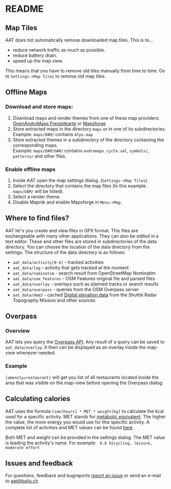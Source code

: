 # README

## Map Tiles
AAT does not automatically remove downloaded map tiles. This is to...

- reduce network traffic as much as possible.
- reduce battery drain.
- speed up the map view.

This means that you have to remove old tiles manually from time to time.
Go to `Settings->Map Tiles` to remove old map tiles.


## Offline Maps
### Download and store maps:
1. Download maps and render themes from one of these map providers:  
[OpenAndroMaps](http://www.openandromaps.org),[Freizeitkarte](http://www.freizeitkarte-osm.de/android/en/index.html) or [Mapsforge](http://download.mapsforge.org/)
2. Store extracted maps in the directory `maps` or in one of its subdirectories.  
Example: `maps/OAM/` contains `Alps.map`
3. Store extracted themes in a subdirectory of the directory containing the corresponding maps.  
Example: `maps/OAM/OAM/` contains `andromaps_cycle.xml`, `symbols/`, `patterns/` and other files.

### Enable offline maps
1. Inside AAT open the map settings dialog. (`Settings->Map Tiles`).
2. Select the directory that contains the map files (In this example `maps/OAM/` will be listed). 
3. Select a render theme.
4. Disable Mapnik and enable Mapsforge in `Menu->Map`.


## Where to find files?
AAT let's you create and view files in GPX format. This files are exchangeable with many other applications. They can also be edited in a text editor. 
These and other files are stored in subdirectories of the data directory. You can choose the location of the data directory from the settings.
The structure of the data directory is as follows: 

- `aat_data/activity[0-4]` - tracked activities
- `aat_data/log`           - activity that gets tracked at the moment
- `aat_data/nominatim`     - search result from OpenStreetMap Nominatim
- `aat_data/osm_features`  - OSM Features original file and parsed files
- `aat_data/overlay`       - overlays such as planned tracks or search results
- `aat_data/overpass`      - queries from the OSM Overpass server
- `aat_data/dem3`          - cached [Digital elevation data](http://viewfinderpanoramas.org/dem3.html) from the Shuttle Radar Topography Mission and other sources


## Overpass
### Overview
AAT lets you query the [Overpass API](http://wiki.openstreetmap.org/wiki/Overpass_API). Any result of a query can be saved to  `aat_data/overlay`. It then can be displayed as an overlay inside the map-view whenever needed.

### Example
`[amenity=restaurant]` will get you list of all restaurants located inside the area that was visible on the map-view before opening the Overpass dialog. 


## Calculating calories
AAT uses the formula `time[hours] * MET * weight[kg]` to calculate the kcal used for a specific activity.
MET stands for [metabolic equivalent](https://en.wikipedia.org/wiki/Metabolic_equivalent). The higher the value, the more energy you would use
for this specific activity. A complete list of activities and MET values can be found [here](https://sites.google.com/site/compendiumofphysicalactivities/Activity-Categories).

Both MET and weight can be provided in the settings dialog. The MET value is leading the activity's name. For example: ` 6.8 bicycling, leisure, moderate effort`


## Issues and feedback
For questions, feedback and bugreports [report an issue](https://github.com/bailuk/AAT/issues) or send an e-mail to aat@bailu.ch

